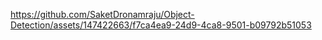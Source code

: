 https://github.com/SaketDronamraju/Object-Detection/assets/147422663/f7ca4ea9-24d9-4ca8-9501-b09792b51053
